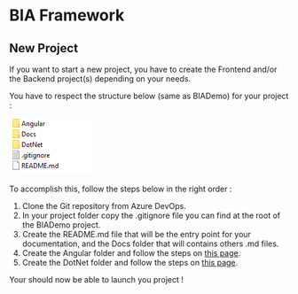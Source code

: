 # BIA Framework

## New Project

If you want to start a new project, you have to create the Frontend and/or the Backend project(s) depending on your needs.

You have to respect the structure below (same as BIADemo) for your project :  

![Structure of Project's folder](./Images/folderStructure.png)

To accomplish this, follow the steps below in the right order : 
1. Clone the Git repository from Azure DevOps.
2. In your project folder copy the .gitignore file you can find at the root of the BIADemo project.
3. Create the README.md file that will be the entry point for your documentation, and the Docs folder that will contains others .md files.
4. Create the Angular folder and follow the steps on [this page](../Angular/docs/NEW_PROJECT.md).
5. Create the DotNet folder and follow the steps on [this page](../DotNet/Docs/NEW_PROJECT.md).

Your should now be able to launch you project !